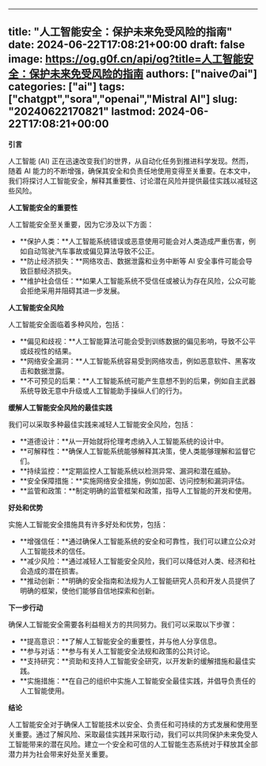 
---
title: "人工智能安全：保护未来免受风险的指南"
date: 2024-06-22T17:08:21+00:00
draft: false
image: https://og.g0f.cn/api/og?title=人工智能安全：保护未来免受风险的指南
authors: ["naiveのai"]
categories: ["ai"]
tags: ["chatgpt","sora","openai","Mistral AI"]
slug: "20240622170821"
lastmod: 2024-06-22T17:08:21+00:00
---
**引言**

人工智能 (AI) 正在迅速改变我们的世界，从自动化任务到推进科学发现。然而，随着 AI 能力的不断增强，确保其安全和负责任地使用变得至关重要。在本文中，我们将探讨人工智能安全，解释其重要性、讨论潜在风险并提供最佳实践以减轻这些风险。

**人工智能安全的重要性**

人工智能安全至关重要，因为它涉及以下方面：

* **保护人类：**人工智能系统错误或恶意使用可能会对人类造成严重伤害，例如自动驾驶汽车事故或偏见算法导致不公正。
* **防止经济损失：**网络攻击、数据泄露和业务中断等 AI 安全事件可能会导致巨额经济损失。
* **维护社会信任：**如果人工智能系统不受信任或被认为存在风险，公众可能会拒绝采用并阻碍其进一步发展。

**人工智能安全风险**

人工智能安全面临着多种风险，包括：

* **偏见和歧视：**人工智能算法可能会受到训练数据的偏见影响，导致不公平或歧视性的结果。
* **网络安全漏洞：**人工智能系统容易受到网络攻击，例如恶意软件、黑客攻击和数据泄露。
* **不可预见的后果：**人工智能系统可能产生意想不到的后果，例如自主武器系统导致无意中升级或人工智能助手操纵人们的行为。

**缓解人工智能安全风险的最佳实践**

我们可以采取多种最佳实践来减轻人工智能安全风险，包括：

* **道德设计：**从一开始就将伦理考虑纳入人工智能系统的设计中。
* **可解释性：**确保人工智能系统能够解释其决策，使人类能够理解和监督它们。
* **持续监控：**定期监控人工智能系统以检测异常、漏洞和潜在威胁。
* **安全保障措施：**实施网络安全措施，例如加密、访问控制和漏洞评估。
* **监管和政策：**制定明确的监管框架和政策，指导人工智能的开发和使用。

**好处和优势**

实施人工智能安全措施具有许多好处和优势，包括：

* **增强信任：**通过确保人工智能系统的安全和可靠性，我们可以建立公众对人工智能技术的信任。
* **减少风险：**通过减轻人工智能安全风险，我们可以降低对人类、经济和社会造成的潜在损害。
* **推动创新：**明确的安全指南和法规为人工智能研究人员和开发人员提供了明确的框架，使他们能够自信地探索和创新。

**下一步行动**

确保人工智能安全需要各利益相关方的共同努力。我们可以采取以下步骤：

* **提高意识：**了解人工智能安全的重要性，并与他人分享信息。
* **参与对话：**参与有关人工智能安全法规和政策的公共讨论。
* **支持研究：**资助和支持人工智能安全研究，以开发新的缓解措施和最佳实践。
* **实施措施：**在自己的组织中实施人工智能安全最佳实践，并倡导负责任的人工智能使用。

**结论**

人工智能安全对于确保人工智能技术以安全、负责任和可持续的方式发展和使用至关重要。通过了解风险、采取最佳实践并采取行动，我们可以共同保护未来免受人工智能带来的潜在风险。建立一个安全和可信的人工智能生态系统对于释放其全部潜力并为社会带来好处至关重要。